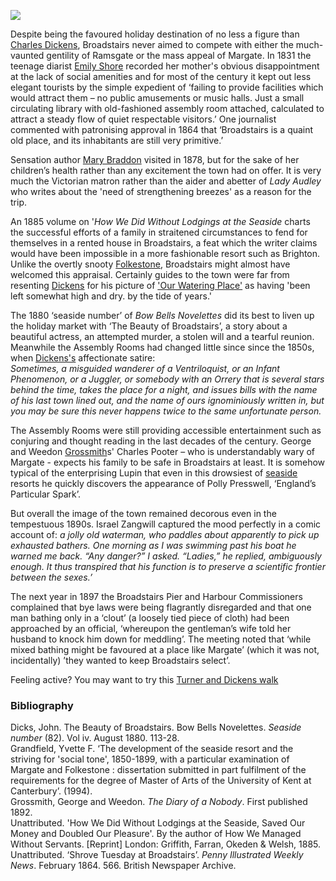 <a href="https://dev.visual-essays.app"><img src="https://dev-visual-essays.netlify.app/images/ve-button.png"></a>
<param ve-config title="Broadstairs in the nineteenth century" author="Carolyn Oulton" layout="vtl" 
banner="/images/banners/19c.jpg">

Despite being the favoured holiday destination of no less a figure than [Charles Dickens](/dickens/dickens-biography), Broadstairs never aimed to compete with either the much-vaunted gentility of Ramsgate or the mass appeal of Margate. In 1831 the teenage diarist [Emily Shore](/19c/19c-shore-biography) recorded her mother's obvious disappointment at the lack of social amenities and for most of the century it kept out less elegant tourists by the simple expedient of ‘failing to provide facilities which would attract them – no public amusements or music halls. Just a small circulating library with old-fashioned assembly room attached, calculated to attract a steady flow of quiet respectable visitors.’  One journalist commented with patronising approval in 1864 that ‘Broadstairs is a quaint old place, and its inhabitants are still very primitive.’  
<param ve-image url="images/c13874-68 Broadstairs.jpg" label="Broadstairs" attribution="©The British Library Boardc13874-68">

Sensation author [Mary Braddon](/19c/19c-braddon-biography) visited in 1878, but for the sake of her children’s health rather than any excitement the town had on offer. It is very much the Victorian matron rather than the aider and abetter of _Lady Audley_ who writes about the 'need of strengthening breezes' as a reason for the trip.
<param ve-image url="/19c/images/braddon family.jpg" label="M.E. Braddon and family" attribution="©ICVWW">

An 1885 volume on '_How We Did Without Lodgings at the Seaside_ charts the successful efforts of a family in straitened circumstances to fend for themselves in a rented house in Broadstairs, a feat which the writer claims would have been impossible in a more fashionable resort such as Brighton. Unlike the overtly snooty [Folkestone](/19c/19c-folkestone), Broadstairs might almost have welcomed this appraisal. Certainly guides to the town were far from resenting [Dickens](/dickens-biography) for his picture of ['Our Watering Place'](https://www.djo.org.uk/household-words/volume-iii/page-433.html) as having 'been left somewhat high and dry. by the tide of years.'
<param ve-image url="images/Evanion.jpg" label="Evanion" attribution="©The British Library Board c04022-09">

The 1880 ‘seaside number’ of _Bow Bells Novelettes_ did its best to liven up the holiday market with ‘The Beauty of Broadstairs’, a story about a beautiful actress, an attempted murder, a stolen will and a tearful reunion. Meanwhile the Assembly Rooms had changed little since since the 1850s, when [Dickens's](/dickens/dickens-biography) affectionate satire:   
_Sometimes, a misguided wanderer of a Ventriloquist, or an Infant Phenomenon, or a Juggler, or somebody with an Orrery that is several stars behind the time, takes the place for a night, and issues bills with the name of his last town lined out, and the name of ours ignominiously written in, but you may be sure this never happens twice to the same unfortunate person._
    
The Assembly Rooms were still providing accessible entertainment such as conjuring and thought reading in the last decades of the century. George and Weedon [Grossmith](/19c/19c-grossmith-biography)s' Charles Pooter – who is understandably wary of Margate - expects his family to be safe in Broadstairs at least. It is somehow typical of the enterprising Lupin that even in this drowsiest of [seaside](/19c/19c-seaside) resorts he quickly discovers the appearance of Polly Presswell, ‘England’s Particular Spark’.
<param ve-image url="images/AlfredCapper.jpg" label="Alfred Capper" attribution="©The British Library Board c029084022-089 Evan.2795">

But overall the image of the town remained decorous even in the tempestuous 1890s. Israel Zangwill captured the mood perfectly in a comic account of:
_a jolly old waterman, who paddles about apparently to pick up exhausted bathers. One morning as I was swimming past his boat he warned me back. “Any danger?” I asked. “Ladies,” he replied, ambiguously enough. It thus transpired that his function is to preserve a scientific frontier between the sexes.’_  
<param ve-image url="https://upload.wikimedia.org/wikipedia/commons/8/8a/From_the_gardens%2C_Broadstairs%2C_England.jpg" label="From the gardens, Broadstairs" attribution="Unknown authorUnknown author, Public domain, via Wikimedia Commons">

The next year in 1897 the Broadstairs Pier and Harbour Commissioners complained that bye laws were being flagrantly disregarded and that one man bathing only in a ‘clout’ (a loosely tied piece of cloth) had been approached by an official, ‘whereupon the gentleman’s wife told her husband to knock him down for meddling’. The meeting noted that ‘while mixed bathing might be favoured at a place like Margate’ (which it was not, incidentally)  ’they wanted to keep Broadstairs select’.

Feeling active? You may want to try this [Turner and Dickens walk]( https://explorekent.org/activities/turner-dickens-walk/)

### Bibliography

Dicks, John. The Beauty of Broadstairs. Bow Bells Novelettes. _Seaside number_ (82). Vol iv.  August 1880. 113-28.   
Grandfield, Yvette F. ‘The development of the seaside resort and the striving for 'social tone', 1850-1899, with a particular examination of Margate and Folkestone : dissertation submitted in part fulfilment of the requirements for the degree of Master of Arts of the University of Kent at Canterbury’. (1994).   
Grossmith, George and Weedon. _The Diary of a Nobody_. First published 1892.   
Unattributed. 'How We Did Without Lodgings at the Seaside, Saved Our Money and Doubled Our Pleasure'. By the author of How We Managed Without Servants. [Reprint] London: 
Griffith, Farran, Okeden & Welsh, 1885.   
Unattributed. ‘Shrove Tuesday at Broadstairs’. _Penny Illustrated Weekly News_.  February 1864. 566. British Newspaper Archive.   
